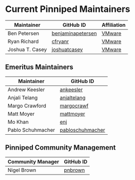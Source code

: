 # Current Pinniped Maintainers

| Maintainer      | GitHub ID                                                 | Affiliation                              |
|-----------------|-----------------------------------------------------------|------------------------------------------|
| Ben Petersen    | [benjaminapetersen](https://github.com/benjaminapetersen) | [VMware](https://www.github.com/vmware/) |
| Ryan Richard    | [cfryanr](https://github.com/cfryanr)                     | [VMware](https://www.github.com/vmware/) |
| Joshua T. Casey | [joshuatcasey](https://github.com/joshuatcasey)           | [VMware](https://www.github.com/vmware/) |

## Emeritus Maintainers

| Maintainer        | GitHub ID                                               |
|-------------------|---------------------------------------------------------|
| Andrew Keesler    | [ankeesler](https://github.com/ankeesler)               |
| Anjali Telang     | [anjaltelang](https://github.com/anjaltelang)           |
| Margo Crawford    | [margocrawf](https://github.com/margocrawf)             |
| Matt Moyer        | [mattmoyer](https://github.com/mattmoyer)               |
| Mo Khan           | [enj](https://github.com/enj)                           |
| Pablo Schuhmacher | [pabloschuhmacher](https://github.com/pabloschuhmacher) |

## Pinniped Community Management

| Community Manager | GitHub ID                             |
|-------------------|---------------------------------------|
| Nigel Brown       | [pnbrown](https://github.com/pnbrown) |